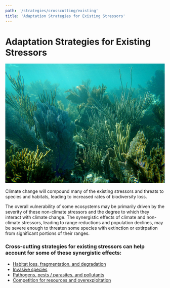 ```yaml
---
path: '/strategies/crosscutting/existing'
title: 'Adaptation Strategies for Existing Stressors'
---
```


# Adaptation Strategies for Existing Stressors

<!-- https://www.flickr.com/photos/bigcypressnps/31635957141/ -->

![Coral Reef at Dry Tortugas National Park](31635957141_65f7fc12e1_k.jpg 'Coral Reef at Dry Tortugas National Park.  Photo: NPS.')

Climate change will compound many of the existing stressors and threats to species and habitats, leading to increased rates of biodiversity loss.

The overall vulnerability of some ecosystems may be primarily driven by the severity of these non-climate stressors and the degree to which they interact with climate change. The synergistic effects of climate and non-climate stressors, leading to range reductions and population declines, may be severe enough to threaten some species with extinction or extirpation from significant portions of their ranges.

### Cross-cutting strategies for existing stressors can help account for some of these synergistic effects:

- [Habitat loss, fragmentation, and degradation](/strategies/crosscutting/existing/habitat-loss)
- [Invasive species](/strategies/crosscutting/existing/invasives)
- [Pathogens, pests / parasites, and pollutants](/strategies/crosscutting/existing/pathogens)
- [Competition for resources and overexploitation](/strategies/crosscutting/existing/competition)
